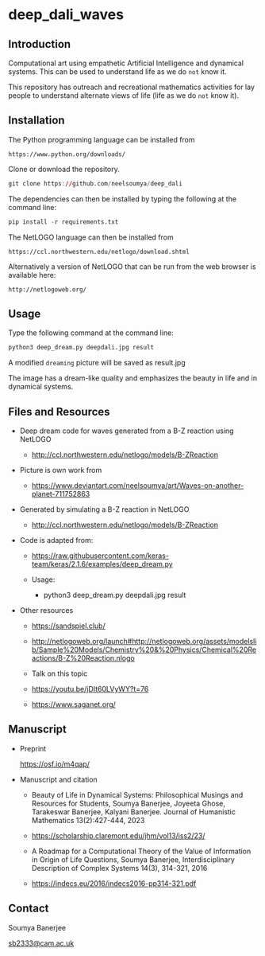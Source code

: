 # deep_dali_waves

## Introduction

Computational art using empathetic Artificial Intelligence and dynamical systems.
This can be used to understand life as we do `not` know it.

This repository has outreach and recreational mathematics activities for lay people to understand alternate views of life (life as we do `not` know it).

## Installation

The Python programming language can be installed from 

	https://www.python.org/downloads/

Clone or download the repository.

```r
git clone https://github.com/neelsoumya/deep_dali
```

The dependencies can then be installed by typing the following at the command line:

```r
pip install -r requirements.txt
```

The NetLOGO language can then be installed from

	https://ccl.northwestern.edu/netlogo/download.shtml

Alternatively a version of NetLOGO that can be run from the web browser is available here:

	http://netlogoweb.org/


## Usage


Type the following command at the command line:

```r
python3 deep_dream.py deepdali.jpg result
```

A modified `dreaming` picture will be saved as result.jpg

The image has a dream-like quality and emphasizes the beauty in life and in dynamical systems.

## Files and Resources

* Deep dream code for waves generated from a B-Z reaction using NetLOGO

	* http://ccl.northwestern.edu/netlogo/models/B-ZReaction

* Picture is own work from

	* https://www.deviantart.com/neelsoumya/art/Waves-on-another-planet-711752863

* Generated by simulating a B-Z reaction in NetLOGO

	* http://ccl.northwestern.edu/netlogo/models/B-ZReaction


* Code is adapted from:

	* https://raw.githubusercontent.com/keras-team/keras/2.1.6/examples/deep_dream.py

	* Usage:

		* python3 deep_dream.py deepdali.jpg result


* Other resources

     * https://sandspiel.club/  
     
     * http://netlogoweb.org/launch#http://netlogoweb.org/assets/modelslib/Sample%20Models/Chemistry%20&%20Physics/Chemical%20Reactions/B-Z%20Reaction.nlogo
     
     * Talk on this topic
     
     * https://youtu.be/jDIt60LVyWY?t=76

     * https://www.saganet.org/


## Manuscript

* Preprint

	https://osf.io/m4qap/
	
* Manuscript and citation

    * Beauty of Life in Dynamical Systems: Philosophical Musings and Resources for Students, Soumya Banerjee, Joyeeta Ghose, Tarakeswar Banerjee, Kalyani Banerjee. Journal of Humanistic Mathematics 13(2):427-444, 2023
 
    * https://scholarship.claremont.edu/jhm/vol13/iss2/23/

    * A Roadmap for a Computational Theory of the Value of Information in Origin of Life Questions, Soumya Banerjee, Interdisciplinary Description of Complex Systems 14(3), 314-321, 2016 

    * https://indecs.eu/2016/indecs2016-pp314-321.pdf

## Contact

Soumya Banerjee

sb2333@cam.ac.uk



